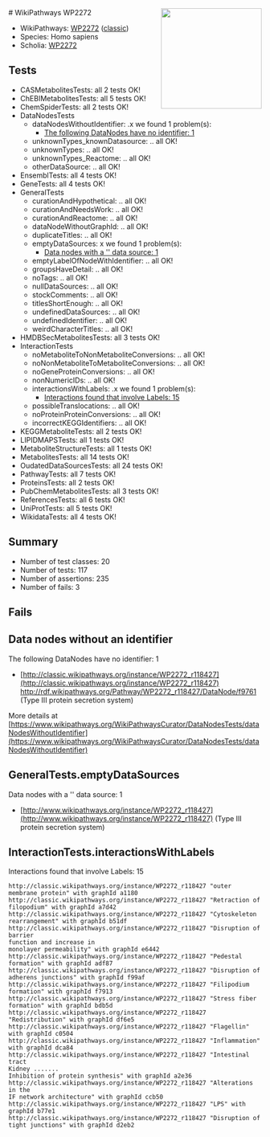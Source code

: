 <img style="float: right; width: 200px" src="https://upload.wikimedia.org/wikipedia/commons/thumb/8/83/Wplogo_with_text_500.png/640px-Wplogo_with_text_500.png" />
# WikiPathways WP2272

* WikiPathways: [WP2272](https://wikipathways.org/pathways/WP2272) ([classic](https://classic.wikipathways.org/instance/WP2272))
* Species: Homo sapiens
* Scholia: [WP2272](https://scholia.toolforge.org/wikipathways/WP2272)
## Tests
* CASMetabolitesTests: all 2 tests OK!
* ChEBIMetabolitesTests: all 5 tests OK!
* ChemSpiderTests: all 2 tests OK!
* DataNodesTests
    * dataNodesWithoutIdentifier: .x we found 1 problem(s):
        * [The following DataNodes have no identifier: 1](#d2d32fa0)
    * unknownTypes_knownDatasource: .. all OK!
    * unknownTypes: .. all OK!
    * unknownTypes_Reactome: .. all OK!
    * otherDataSource: .. all OK!
* EnsemblTests: all 4 tests OK!
* GeneTests: all 4 tests OK!
* GeneralTests
    * curationAndHypothetical: .. all OK!
    * curationAndNeedsWork: .. all OK!
    * curationAndReactome: .. all OK!
    * dataNodeWithoutGraphId: .. all OK!
    * duplicateTitles: .. all OK!
    * emptyDataSources: x we found 1 problem(s):
        * [Data nodes with a '' data source: 1](#3d121fcc)
    * emptyLabelOfNodeWithIdentifier: .. all OK!
    * groupsHaveDetail: .. all OK!
    * noTags: .. all OK!
    * nullDataSources: .. all OK!
    * stockComments: .. all OK!
    * titlesShortEnough: .. all OK!
    * undefinedDataSources: .. all OK!
    * undefinedIdentifier: .. all OK!
    * weirdCharacterTitles: .. all OK!
* HMDBSecMetabolitesTests: all 3 tests OK!
* InteractionTests
    * noMetaboliteToNonMetaboliteConversions: .. all OK!
    * noNonMetaboliteToMetaboliteConversions: .. all OK!
    * noGeneProteinConversions: .. all OK!
    * nonNumericIDs: .. all OK!
    * interactionsWithLabels: .x we found 1 problem(s):
        * [Interactions found that involve Labels: 15](#fe97a8bd)
    * possibleTranslocations: .. all OK!
    * noProteinProteinConversions: .. all OK!
    * incorrectKEGGIdentifiers: .. all OK!
* KEGGMetaboliteTests: all 2 tests OK!
* LIPIDMAPSTests: all 1 tests OK!
* MetaboliteStructureTests: all 1 tests OK!
* MetabolitesTests: all 14 tests OK!
* OudatedDataSourcesTests: all 24 tests OK!
* PathwayTests: all 7 tests OK!
* ProteinsTests: all 2 tests OK!
* PubChemMetabolitesTests: all 3 tests OK!
* ReferencesTests: all 6 tests OK!
* UniProtTests: all 5 tests OK!
* WikidataTests: all 4 tests OK!


## Summary

* Number of test classes: 20
* Number of tests: 117
* Number of assertions: 235
* Number of fails: 3

## Fails

<a name="d2d32fa0" />

## Data nodes without an identifier

The following DataNodes have no identifier: 1

* [http://classic.wikipathways.org/instance/WP2272_r118427](http://classic.wikipathways.org/instance/WP2272_r118427) http://rdf.wikipathways.org/Pathway/WP2272_r118427/DataNode/f9761 (Type III protein
secretion system)


More details at [https://www.wikipathways.org/WikiPathwaysCurator/DataNodesTests/dataNodesWithoutIdentifier](https://www.wikipathways.org/WikiPathwaysCurator/DataNodesTests/dataNodesWithoutIdentifier)

<a name="3d121fcc" />

## GeneralTests.emptyDataSources

Data nodes with a '' data source: 1

* [http://www.wikipathways.org/instance/WP2272_r118427](http://www.wikipathways.org/instance/WP2272_r118427) (Type III protein
secretion system)


<a name="fe97a8bd" />

## InteractionTests.interactionsWithLabels

Interactions found that involve Labels: 15
```
http://classic.wikipathways.org/instance/WP2272_r118427 "outer membrane protein" with graphId a1180
http://classic.wikipathways.org/instance/WP2272_r118427 "Retraction of filopodium" with graphId a7d42
http://classic.wikipathways.org/instance/WP2272_r118427 "Cytoskeleton
rearrangement" with graphId b51df
http://classic.wikipathways.org/instance/WP2272_r118427 "Disruption of barrier
function and increase in
monolayer permeability" with graphId e6442
http://classic.wikipathways.org/instance/WP2272_r118427 "Pedestal formation" with graphId adf87
http://classic.wikipathways.org/instance/WP2272_r118427 "Disruption of adherens junctions" with graphId f99af
http://classic.wikipathways.org/instance/WP2272_r118427 "Filipodium formation" with graphId f7913
http://classic.wikipathways.org/instance/WP2272_r118427 "Stress fiber formation" with graphId bdb5d
http://classic.wikipathways.org/instance/WP2272_r118427 "Redistribution" with graphId df6e5
http://classic.wikipathways.org/instance/WP2272_r118427 "Flagellin" with graphId c0504
http://classic.wikipathways.org/instance/WP2272_r118427 "Inflammation" with graphId dca84
http://classic.wikipathways.org/instance/WP2272_r118427 "Intestinal tract
Kidney .......
Inhibition of protein synthesis" with graphId a2e36
http://classic.wikipathways.org/instance/WP2272_r118427 "Alterations in the
IF network architecture" with graphId ccb50
http://classic.wikipathways.org/instance/WP2272_r118427 "LPS" with graphId b77e1
http://classic.wikipathways.org/instance/WP2272_r118427 "Disruption of tight junctions" with graphId d2eb2
```

